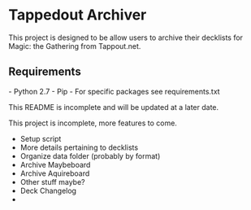 <h1>Tappedout Archiver</h1>
This project is designed to be allow users to archive their decklists for Magic: the Gathering from Tappout.net.

<h2>Requirements</h2>
- Python 2.7
- Pip
- For specific packages see requirements.txt

This README is incomplete and will be updated at a later date.

This project is incomplete, more features to come.
- Setup script
- More details pertaining to decklists
- Organize data folder (probably by format)
- Archive Maybeboard
- Archive Aquireboard
- Other stuff maybe?
- Deck Changelog
- 
